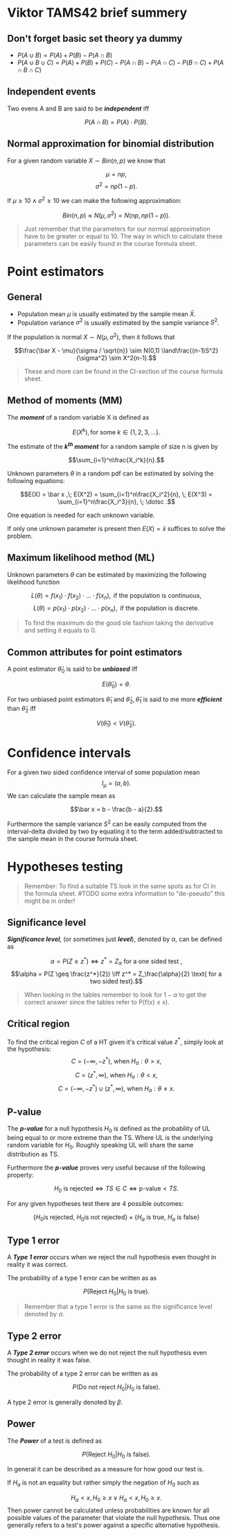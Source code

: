 
# **Viktor TAMS42 brief summery**

## **Don't forget basic set theory ya dummy**
* $P(A\cup B) = P(A) + P(B) - P(A \cap B)$
* $P(A\cup B \cup C) = P(A) + P(B) + P(C) - P(A \cap B) - P(A \cap C) - P(B \cap C) + P(A \cap B \cap C)$

## **Independent events** ##
Two evens A and B are said to be ***independent*** iff

$$P(A \cap B ) = P(A) \cdot P(B).$$

## **Normal approximation for binomial distribution**

For a given random variable $X \sim Bin(n, p)$ we know that

$$\mu = np,$$
$$\sigma^2 = np(1-p).$$

If $\mu \geq 10 \land \sigma^2 \geq 10$ we can make the following approximation:

$$Bin(n, p) \approx N(\mu, \sigma^2) = N(np, np(1-p)).$$

>Just remember that the parameters for our normal approximation have to be greater or equal to 10. The way in which to calculate these parameters can be easily found in the course formula sheet.

# **Point estimators**
## **General**
*  Population mean $\mu$ is usually estimated by the sample mean $\bar X$.
*  Population variance $\sigma^2$ is usually estimated by the sample variance $S^2$.

If the population is normal $X \sim N(\mu,\sigma^2)$, then it follows that

$$\frac{\bar X - \mu}{\sigma / \sqrt{n}} \sim N(0,1) \land\frac{(n-1)S^2}{\sigma^2} \sim X^2(n-1).$$

>These and more can be found in the CI-section of the course formula sheet.


## **Method of moments (MM)**
The ***moment*** of a random variable X is defined as

$$E(X^k), \text{for some } k \in \{1,2,3,\dots\}.$$

The estimate of the ***$k^{th}$ moment*** for a random sample of size n is given by

$$\sum_{i=1}^n\frac{X_i^k}{n}.$$

Unknown parameters $\theta$ in a random pdf can be estimated by solving the following equations:

$$E(X) = \bar x ,\; E(X^2) = \sum_{i=1}^n\frac{X_i^2}{n}, \; E(X^3) = \sum_{i=1}^n\frac{X_i^3}{n}, \; \dotsc .$$

One equation is needed for each unknown variable.

If only one unknown parameter is present then $E(X) = \bar{x}$ suffices to solve the problem.

## **Maximum likelihood method (ML)**

Unknown parameters $\theta$ can be estimated by maximizing the following likelihood function

$$L(\theta) = f(x_1)\cdot f(x_2) \cdot \dotsc \cdot f(x_n), \text{ if the population is continuous,}$$
$$L(\theta) = p(x_1)\cdot p(x_2) \cdot \dotsc \cdot p(x_n), \text{ if the population is discrete.}$$

>To find the maximum do the good ole fashion taking the derivative  and setting it equals to 0.

## **Common attributes for point estimators**

 A point estimator $\hat\theta_0$ is said to be ***unbiased*** iff

$$E(\hat\theta_0) = \theta.$$

 For two unbiased point estimators $\hat\theta_1 \text{ and } \hat\theta_2, \hat\theta_1$ is said to  me more ***efficient*** than $\hat\theta_2$ iff

$$V(\hat\theta_1) < V(\hat\theta_2).$$

# **Confidence intervals**
For a given two sided confidence interval of some population mean
$$I_\mu = (a, b).$$
We can calculate the sample mean as

$$\bar x = b - \frac{b - a}{2}.$$

Furthermore the sample variance $S^2$ can be easily computed from the interval-delta divided by two by equating it to the term added/subtracted to the sample mean in the course formula sheet.

# **Hypotheses testing**
>Remember: To find a suitable TS look in the same spots as for CI in the formula sheet. #TODO some extra information to "de-pseudo" this might  be in order!

## **Significance level**
***Significance level***, (or sometimes just ***level***), denoted by $\alpha$, can be defined as 

$$\alpha = P(Z \geq z^*) \iff z^*  = Z_\alpha\text{ for a one sided test },$$
$$\alpha = P(Z \geq \frac{z^*}{2}) \iff z^*  = Z_\frac{\alpha}{2} \text{ for a two sided test}.$$


>When looking in the tables remember to look for $1-\alpha$ to get the correct answer since the tables refer to P(f(x) $\leq$ x).

## **Critical region**
To find the critical region $C$ of a HT given it's critical value $z^*$, simply look at the hypothesis:
$$C= (-\infty , -z^* ) \text{, when } H_a: \theta > x,$$
$$C= (z^*, \infty) \text{, when } H_a: \theta < x,$$
$$C= (-\infty , -z^*) \cup (z^*, \infty) \text{, when } H_a: \theta \neq x.$$

## **P-value**
The ***p-value*** for a null hypothesis $H_0$ is defined as the probability of UL being equal to or more extreme than the TS. Where UL is the underlying random variable for $H_0$. Roughly speaking UL will share the same distribution as TS.

Furthermore the ***p-value*** proves very useful because of the following property:

$$H_0\text{ is rejected} \iff TS \in C \iff \text{p-value} < TS.$$

For any given hypotheses test there are 4 possible outcomes:

$$\{H_0 \text{is rejected, } H_0 \text{is not rejected}\}\times\{H_a \text{ is true, } H_a \text{ is false}\}$$

## **Type 1 error**
A ***Type 1 error*** occurs when we reject the null hypothesis even thought in reality it was correct.

The probability of a type 1 error can be written as as

$$P(\text{Reject } H_0 | H_0 \text{ is true}).$$

>Remember that a type 1 error is the  same as the significance level denoted by $\alpha$. 

## **Type 2 error**
A ***Type 2 error*** occurs when we do not reject the null hypothesis even thought in reality it was false.

The probability of a type 2 error can be written as as

$$P(\text{Do not reject } H_0 | H_0 \text{ is false}).$$

A type 2 error is generally denoted by $\beta$.

## **Power**
The ***Power*** of a test is defined as

$$P(\text{Reject } H_0 | H_0 \text{ is false}).$$

In general it can be described as a measure for how good our test is.

If $H_a$ is not an equality but rather simply the negation of $H_0$ such as

$$H_a < x, H_0 \geq x  \lor H_a < x, H_0 \geq x .$$
Then power cannot be calculated unless probabilities are known for all possible values of the parameter that violate the null hypothesis. Thus one generally refers to a test's power against a specific alternative hypothesis.




